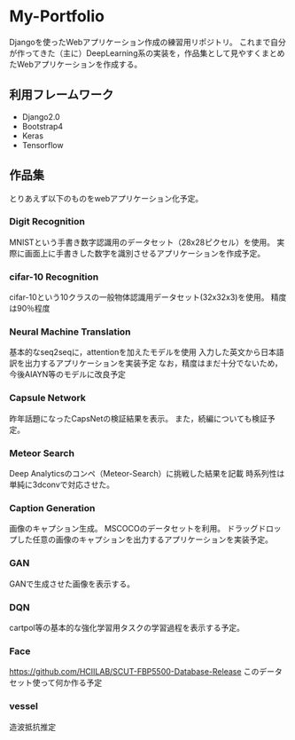 # My-Portfolio
Djangoを使ったWebアプリケーション作成の練習用リポジトリ。
これまで自分が作ってきた（主に）DeepLearning系の実装を，作品集として見やすくまとめたWebアプリケーションを作成する。


## 利用フレームワーク
- Django2.0
- Bootstrap4
- Keras
- Tensorflow

## 作品集
とりあえず以下のものをwebアプリケーション化予定。

### Digit Recognition
MNISTという手書き数字認識用のデータセット（28x28ピクセル）を使用。
実際に画面上に手書きした数字を識別させるアプリケーションを作成予定。

### cifar-10 Recognition
cifar-10という10クラスの一般物体認識用データセット(32x32x3)を使用。
精度は90％程度

### Neural Machine Translation
基本的なseq2seqに，attentionを加えたモデルを使用
入力した英文から日本語訳を出力するアプリケーションを実装予定
なお，精度はまだ十分でないため，今後AIAYN等のモデルに改良予定

### Capsule Network
昨年話題になったCapsNetの検証結果を表示。
また，続編についても検証予定。

### Meteor Search
Deep Analyticsのコンペ（Meteor-Search）に挑戦した結果を記載
時系列性は単純に3dconvで対応させた。

### Caption Generation
画像のキャプション生成。
MSCOCOのデータセットを利用。
ドラッグドロップした任意の画像のキャプションを出力するアプリケーションを実装予定。

### GAN
GANで生成させた画像を表示する。

### DQN
cartpol等の基本的な強化学習用タスクの学習過程を表示する予定。

### Face
https://github.com/HCIILAB/SCUT-FBP5500-Database-Release
このデータセット使って何か作る予定

### vessel
造波抵抗推定
